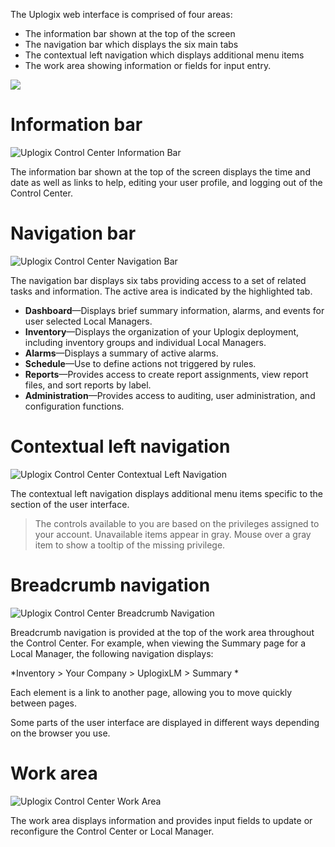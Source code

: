 <!-- 5.4 -->
The Uplogix web interface is comprised of four areas:

 * The information bar shown at the top of the screen
 * The navigation bar which displays the six main tabs
 * The contextual left navigation which displays additional menu items
 * The work area showing information or fields for input entry.
  
![](http://uplogix.com/support/docs/img/5.4/uplogix-control-center-administration-server-settings.png)
 
# Information bar

![Uplogix Control Center Information Bar](http://uplogix.com/support/docs/img/5.4/uplogix-control-center-information-bar.png)

The information bar shown at the top of the screen displays the time and date as well as links to help, editing your user profile, and logging out of the Control Center.

# Navigation bar

![Uplogix Control Center Navigation Bar](http://uplogix.com/support/docs/img/5.4/uplogix-control-center-navigation-bar.png)

The navigation bar displays six tabs providing access to a set of related tasks and information.  The active area is indicated by the highlighted tab.

 - **Dashboard**&mdash;Displays brief summary information, alarms, and events for user selected Local Managers.
 - **Inventory**&mdash;Displays the organization of your Uplogix deployment, including inventory groups and individual Local Managers.
 - **Alarms**&mdash;Displays a summary of active alarms. 
 - **Schedule**&mdash;Use to define actions not triggered by rules. 
 - **Reports**&mdash;Provides access to create report assignments, view report files, and sort reports by label. 
 - **Administration**&mdash;Provides access to auditing, user administration, and configuration functions. 
 
# Contextual left navigation

![Uplogix Control Center Contextual Left Navigation](http://uplogix.com/support/docs/img/5.4/uplogix-control-center-contextual-left-navigation.png)

The contextual left navigation displays additional menu items specific to the section of the user interface.

>The controls available to you are based on the privileges assigned to your account. Unavailable items appear in gray.  Mouse over a gray item to show a tooltip of the missing privilege.

# Breadcrumb navigation

![Uplogix Control Center Breadcrumb Navigation](http://uplogix.com/support/docs/img/5.4/uplogix-control-center-breadcrumbs.png)

Breadcrumb navigation is provided at the top of the work area throughout the Control Center. For example, when viewing the Summary page for a Local Manager, the following navigation displays:

*Inventory > Your Company > UplogixLM > Summary *

Each element is a link to another page, allowing you to move quickly between pages.

Some parts of the user interface are displayed in different ways depending on the browser you use.

# Work area

![Uplogix Control Center Work Area](http://uplogix.com/support/docs/img/5.4/uplogix-control-center-work-area.png)

The work area displays information and provides input fields to update or reconfigure the Control Center or Local Manager.